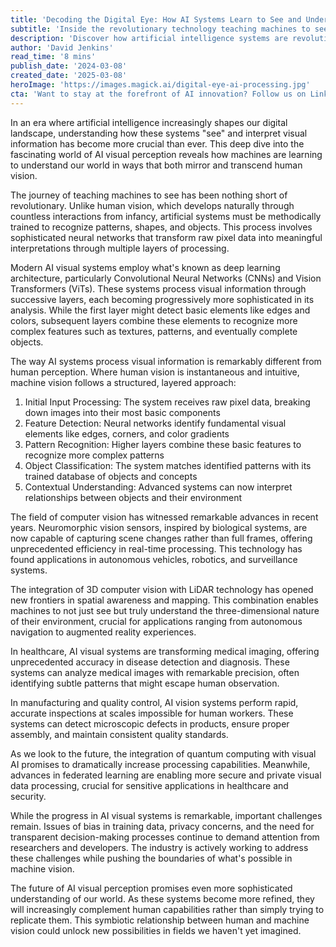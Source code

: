 ```yaml
---
title: 'Decoding the Digital Eye: How AI Systems Learn to See and Understand Our World'
subtitle: 'Inside the revolutionary technology teaching machines to see and understand visual information'
description: 'Discover how artificial intelligence systems are revolutionizing visual perception through sophisticated neural networks and deep learning architectures. From healthcare to manufacturing, explore how machines are learning to see and understand our world in ways that both complement and transcend human vision.'
author: 'David Jenkins'
read_time: '8 mins'
publish_date: '2024-03-08'
created_date: '2025-03-08'
heroImage: 'https://images.magick.ai/digital-eye-ai-processing.jpg'
cta: 'Want to stay at the forefront of AI innovation? Follow us on LinkedIn for daily insights into groundbreaking developments in artificial intelligence and machine learning!'
---
```


In an era where artificial intelligence increasingly shapes our digital landscape, understanding how these systems "see" and interpret visual information has become more crucial than ever. This deep dive into the fascinating world of AI visual perception reveals how machines are learning to understand our world in ways that both mirror and transcend human vision.

The journey of teaching machines to see has been nothing short of revolutionary. Unlike human vision, which develops naturally through countless interactions from infancy, artificial systems must be methodically trained to recognize patterns, shapes, and objects. This process involves sophisticated neural networks that transform raw pixel data into meaningful interpretations through multiple layers of processing.

Modern AI visual systems employ what's known as deep learning architecture, particularly Convolutional Neural Networks (CNNs) and Vision Transformers (ViTs). These systems process visual information through successive layers, each becoming progressively more sophisticated in its analysis. While the first layer might detect basic elements like edges and colors, subsequent layers combine these elements to recognize more complex features such as textures, patterns, and eventually complete objects.

The way AI systems process visual information is remarkably different from human perception. Where human vision is instantaneous and intuitive, machine vision follows a structured, layered approach:

1. Initial Input Processing: The system receives raw pixel data, breaking down images into their most basic components
2. Feature Detection: Neural networks identify fundamental visual elements like edges, corners, and color gradients
3. Pattern Recognition: Higher layers combine these basic features to recognize more complex patterns
4. Object Classification: The system matches identified patterns with its trained database of objects and concepts
5. Contextual Understanding: Advanced systems can now interpret relationships between objects and their environment

The field of computer vision has witnessed remarkable advances in recent years. Neuromorphic vision sensors, inspired by biological systems, are now capable of capturing scene changes rather than full frames, offering unprecedented efficiency in real-time processing. This technology has found applications in autonomous vehicles, robotics, and surveillance systems.

The integration of 3D computer vision with LiDAR technology has opened new frontiers in spatial awareness and mapping. This combination enables machines to not just see but truly understand the three-dimensional nature of their environment, crucial for applications ranging from autonomous navigation to augmented reality experiences.

In healthcare, AI visual systems are transforming medical imaging, offering unprecedented accuracy in disease detection and diagnosis. These systems can analyze medical images with remarkable precision, often identifying subtle patterns that might escape human observation.

In manufacturing and quality control, AI vision systems perform rapid, accurate inspections at scales impossible for human workers. These systems can detect microscopic defects in products, ensure proper assembly, and maintain consistent quality standards.

As we look to the future, the integration of quantum computing with visual AI promises to dramatically increase processing capabilities. Meanwhile, advances in federated learning are enabling more secure and private visual data processing, crucial for sensitive applications in healthcare and security.

While the progress in AI visual systems is remarkable, important challenges remain. Issues of bias in training data, privacy concerns, and the need for transparent decision-making processes continue to demand attention from researchers and developers. The industry is actively working to address these challenges while pushing the boundaries of what's possible in machine vision.

The future of AI visual perception promises even more sophisticated understanding of our world. As these systems become more refined, they will increasingly complement human capabilities rather than simply trying to replicate them. This symbiotic relationship between human and machine vision could unlock new possibilities in fields we haven't yet imagined.